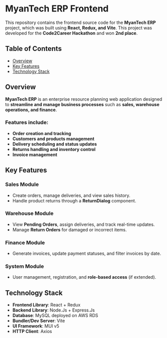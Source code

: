 # MyanTech ERP Frontend  

This repository contains the frontend source code for the **MyanTech ERP** project, which was built using **React, Redux, and Vite**. This project was developed for the **Code2Career Hackathon** and won **2nd place**.  

## Table of Contents  
- [Overview](#overview)  
- [Key Features](#key-features)  
- [Technology Stack](#technology-stack)  

## Overview  
**MyanTech ERP** is an enterprise resource planning web application designed to **streamline and manage business processes** such as **sales, warehouse operations, and finance**.  

### Features include:  
- **Order creation and tracking**  
- **Customers and products management**  
- **Delivery scheduling and status updates**  
- **Returns handling and inventory control**  
- **Invoice management**  

## Key Features  

### **Sales Module**  
- Create orders, manage deliveries, and view sales history.  
- Handle product returns through a **ReturnDialog** component.  

### **Warehouse Module**  
- View **Pending Orders**, assign deliveries, and track real-time updates.  
- Manage **Return Orders** for damaged or incorrect items.  

### **Finance Module**  
- Generate invoices, update payment statuses, and filter invoices by date.  

### **System Module**  
- User management, registration, and **role-based access** (if extended).  

## Technology Stack  
- **Frontend Library**: React + Redux  
- **Backend Library**: Node.Js + Express.Js  
- **Database**: MySQL deployed on AWS RDS 
- **Bundler/Dev Server**: Vite  
- **UI Framework**: MUI v5  
- **HTTP Client**: Axios  
